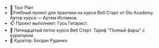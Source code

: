 - 👋 Tour Plan
- 💞️Учебный проект для практики на курсе Веб Старт от Glo Academy. Автор курса — Артем Исламов.
- 📫 Проект выполняет: Гусь Гитарист.  
- 🌱 Пятнадцатый поток курса Веб Старт. Тариф "Полный фарш" с куратором.
- 👀 Куратор: Богдан Руденко
